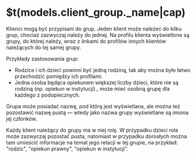# $t(models.client_group._name|cap)

Klienci mogą być przypisani do grup. Jeden klient może należeć do kilku grup, chociaż zazwyczaj należy do jednej.
Na profilu klienta wyświetlone są grupy, do której należy, wraz z linkami do profilów innych klientów
należących do tej samej grupy.

Przykłady zastosowania grup:

- Rodzice i ich dzieci powinni być jedną rodziną, tak aby można było łatwo przechodzić pomiędzy ich profilami.
- Jedna osoba będąca opiekunem większej liczby dzieci, które nie są rodziną (np. opiekun w instytucji).,
  może mieć osobną grupę dla każdego z podopiecznych.

Grupa może posiadać nazwę, pod którą jest wyświetlana, ale można też pozostawić nazwę pustą — wtedy
jako nazwa grupy wyświetlane są imiona jej członków.

Każdy klient należący do grupy ma w niej _rolę_. W przypadku dzieci rola może zazwyczaj pozostać pusta,
natomiast w przypadku dorosłych można tam umieścić informacje na temat jego relacji w tej grupie,
na przykład: "rodzic", "opiekun prawny", "opiekun w instytucji".
